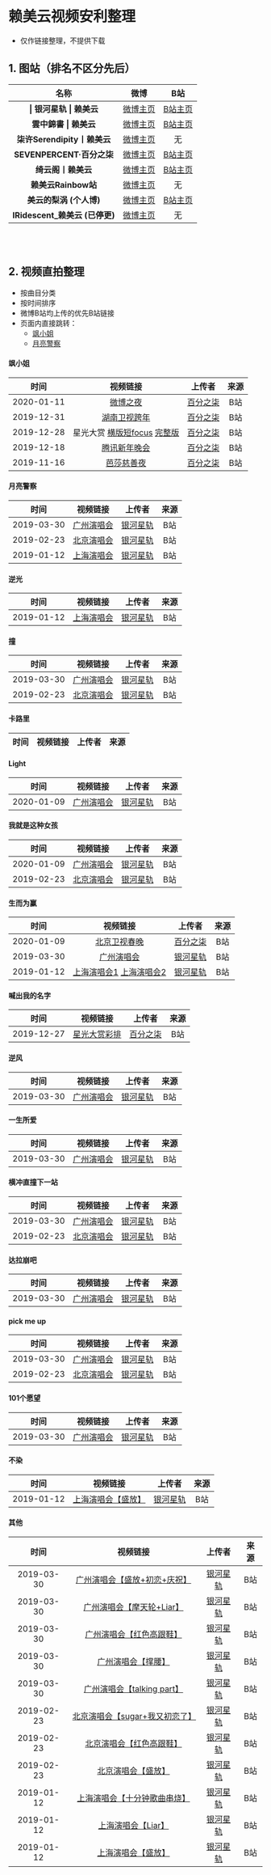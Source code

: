 # 赖美云视频安利整理

 - 仅作链接整理，不提供下载

##  1. 图站（排名不区分先后）

| 名称       |  微博 |  B站  |
| :----:   | :----:  | :----:  |
| **\| 银河星轨 \| 赖美云**  | [微博主页](https://weibo.com/u/6603926330) | [B站主页](https://space.bilibili.com/396322446)  |
| **雲中錦書 \| 赖美云**  | [微博主页](https://www.weibo.com/u/6961013359) | [B站主页](https://space.bilibili.com/396873015?)  |
| **柒许Serendipity丨赖美云**  | [微博主页](https://www.weibo.com/u/7167143606?is_all=1) | 无  |
| **SEVENPERCENT·百分之柒**  | [微博主页](https://www.weibo.com/u/6538744325) | [B站主页](https://space.bilibili.com/516737948)  |
| **绮云阁丨赖美云**  | [微博主页](https://www.weibo.com/u/6657478634) | [B站主页](https://space.bilibili.com/387132160)  |
| **赖美云Rainbow站**  | [微博主页](https://www.weibo.com/u/6547758824) | 无  |
| **美云的梨涡 (个人博)**  | [微博主页](https://www.weibo.com/u/5175180415) | [B站主页](https://space.bilibili.com/403621038)  |
| **IRidescent_赖美云 (已停更)**  | [微博主页](https://www.weibo.com/u/1244585363) | 无  |


<br><br>
## 2. 视频直拍整理

 - 按曲目分类
 - 按时间排序
 - 微博B站均上传的优先B站链接
 - 页面内直接跳转：
    - [飒小姐](#飒小姐) 
    - [月亮警察](#月亮警察)

#### 飒小姐
| 时间       |  视频链接 |  上传者  | 来源 |
| :----:   | :----:  | :----:  |:----:  |
| 2020-01-11    | [微博之夜](https://www.bilibili.com/video/av93748455) |   [百分之柒](https://space.bilibili.com/516737948)     | B站 |
| 2019-12-31    | [湖南卫视跨年](https://www.bilibili.com/video/av93744542) |   [百分之柒](https://space.bilibili.com/516737948)     | B站 |
| 2019-12-28    | 星光大赏 [横版短focus](https://www.bilibili.com/video/av93741745)  [完整版](https://www.bilibili.com/video/av93740282) |   [百分之柒](https://space.bilibili.com/516737948)     | B站 |
| 2019-12-18    | [腾讯新年晚会](https://www.bilibili.com/video/av93489782) |   [百分之柒](https://space.bilibili.com/516737948)     | B站 |
| 2019-11-16    | [芭莎慈善夜](https://www.bilibili.com/video/av93471778) |   [百分之柒](https://space.bilibili.com/516737948)     | B站 |

#### 月亮警察
| 时间       |  视频链接 |  上传者  | 来源 |
| :----:   | :----:  | :----:  |:----:  |
| 2019-03-30    | [广州演唱会](https://www.bilibili.com/video/av52807760) |   [银河星轨](https://space.bilibili.com/396322446)     | B站 |
| 2019-02-23    | [北京演唱会](https://www.bilibili.com/video/av44899846) |   [银河星轨](https://space.bilibili.com/396322446)     | B站 |
| 2019-01-12    | [上海演唱会](https://www.bilibili.com/video/av43547989) |   [银河星轨](https://space.bilibili.com/396322446)     | B站 |

#### 逆光
| 时间       |  视频链接 |  上传者  | 来源 |
| :----:   | :----:  | :----:  |:----:  |
| 2019-01-12    | [上海演唱会](https://www.bilibili.com/video/av43532673) |   [银河星轨](https://space.bilibili.com/396322446)     | B站 |

#### 撞
| 时间       |  视频链接 |  上传者  | 来源 |
| :----:   | :----:  | :----:  |:----:  |
| 2019-03-30    | [广州演唱会](https://www.bilibili.com/video/av53045105) |   [银河星轨](https://space.bilibili.com/396322446)     | B站 |
| 2019-02-23    | [北京演唱会](https://www.bilibili.com/video/av45450927) |   [银河星轨](https://space.bilibili.com/396322446)     | B站 |

#### 卡路里
| 时间       |  视频链接 |  上传者  | 来源 |
| :----:   | :----:  | :----:  |:----:  |



#### Light
| 时间       |  视频链接 |  上传者  | 来源 |
| :----:   | :----:  | :----:  | :----:  |
| 2020-01-09    | [广州演唱会](https://www.bilibili.com/video/av50522445) |   [银河星轨](https://space.bilibili.com/396322446)     | B站 |

#### 我就是这种女孩
| 时间       |  视频链接 |  上传者  | 来源 |
| :----:   | :----:  | :----:  | :----:  |
| 2020-01-09    | [广州演唱会](https://www.bilibili.com/video/av50904063) |   [银河星轨](https://space.bilibili.com/396322446)     | B站 |
| 2019-02-23    | [北京演唱会](https://www.bilibili.com/video/av45069224) |   [银河星轨](https://space.bilibili.com/396322446)     | B站 |

#### 生而为赢
| 时间       |  视频链接 |  上传者  | 来源 |
| :----:   | :----:  | :----:  | :----:  |
| 2020-01-09    | [北京卫视春晚](https://www.bilibili.com/video/av93749911) |   [百分之柒](https://space.bilibili.com/516737948)     | B站 |
| 2019-03-30    | [广州演唱会](https://www.bilibili.com/video/av50904190) |   [银河星轨](https://space.bilibili.com/396322446)     | B站 |
| 2019-01-12    | [上海演唱会1](https://www.bilibili.com/video/av43586828) [上海演唱会2](https://www.bilibili.com/video/av40628768) |   [银河星轨](https://space.bilibili.com/396322446)     | B站 |

#### 喊出我的名字
| 时间       |  视频链接 |  上传者  | 来源 |
| :----:   | :----:  | :----:  | :----:  |
| 2019-12-27    | [星光大赏彩排](https://www.bilibili.com/video/av93717408) |   [百分之柒](https://space.bilibili.com/516737948)     | B站 |


#### 逆风
| 时间       |  视频链接 |  上传者  | 来源 |
| :----:   | :----:  | :----:  | :----:  |
| 2019-03-30    | [广州演唱会](https://www.bilibili.com/video/av50530154) |   [银河星轨](https://space.bilibili.com/396322446)     | B站 |

#### 一生所爱
| 时间       |  视频链接 |  上传者  | 来源 |
| :----:   | :----:  | :----:  |:----:  |
| 2019-03-30    | [广州演唱会](https://www.bilibili.com/video/av53034992) |   [银河星轨](https://space.bilibili.com/396322446)     | B站 |

#### 横冲直撞下一站
| 时间       |  视频链接 |  上传者  | 来源 |
| :----:   | :----:  | :----:  |:----:  |
| 2019-03-30    | [广州演唱会](https://www.bilibili.com/video/av50526795) |   [银河星轨](https://space.bilibili.com/396322446)     | B站 |
| 2019-02-23    | [北京演唱会](https://www.bilibili.com/video/av44802669) |   [银河星轨](https://space.bilibili.com/396322446)     | B站 |

#### 达拉崩吧
| 时间       |  视频链接 |  上传者  | 来源 |
| :----:   | :----:  | :----:  |:----:  |
| 2019-03-30    | [广州演唱会](https://www.bilibili.com/video/av50526183) |   [银河星轨](https://space.bilibili.com/396322446)     | B站 |

#### pick me up
| 时间       |  视频链接 |  上传者  | 来源 |
| :----:   | :----:  | :----:  |:----:  |
| 2019-03-30    | [广州演唱会](https://www.bilibili.com/video/av50525757) |   [银河星轨](https://space.bilibili.com/396322446)     | B站 |
| 2019-02-23    | [北京演唱会](https://www.bilibili.com/video/av45459878) |   [银河星轨](https://space.bilibili.com/396322446)     | B站 |

#### 101个愿望
| 时间       |  视频链接 |  上传者  | 来源 |
| :----:   | :----:  | :----:  |:----:  |
| 2019-03-30    | [广州演唱会](https://www.bilibili.com/video/av50521037) |   [银河星轨](https://space.bilibili.com/396322446)     | B站 |

#### 不染
| 时间       |  视频链接 |  上传者  | 来源 |
| :----:   | :----:  | :----:  |:----:  |
| 2019-01-12    | [上海演唱会【盛放】](https://www.bilibili.com/video/av40642955) |   [银河星轨](https://space.bilibili.com/av40783108)     | B站 |


#### 其他
| 时间       |  视频链接 |  上传者  | 来源 |
| :----:   | :----:  | :----:  |:----:  |
| 2019-03-30    | [广州演唱会【盛放+初恋+庆祝】](https://www.bilibili.com/video/av57947353) |   [银河星轨](https://space.bilibili.com/396322446)     | B站 |
| 2019-03-30    | [广州演唱会【摩天轮+Liar】](https://www.bilibili.com/video/av57946206) |   [银河星轨](https://space.bilibili.com/396322446)     | B站 |
| 2019-03-30    | [广州演唱会【红色高跟鞋】](https://www.bilibili.com/video/av50526953) |   [银河星轨](https://space.bilibili.com/396322446)     | B站 |
| 2019-03-30    | [广州演唱会【撑腰】](https://www.bilibili.com/video/av50522010) |   [银河星轨](https://space.bilibili.com/396322446)     | B站 |
| 2019-03-30    | [广州演唱会【talking part】](https://www.bilibili.com/video/av48200874) |   [银河星轨](https://space.bilibili.com/396322446)     | B站 |
| 2019-02-23    | [北京演唱会【sugar+我又初恋了】](https://www.bilibili.com/video/av45445716) |   [银河星轨](https://space.bilibili.com/396322446)     | B站 |
| 2019-02-23    | [北京演唱会【红色高跟鞋】](https://www.bilibili.com/video/av45051189) |   [银河星轨](https://space.bilibili.com/396322446)     | B站 |
| 2019-02-23    | [北京演唱会【盛放】](https://www.bilibili.com/video/av44720144) |   [银河星轨](https://space.bilibili.com/396322446)     | B站 |
| 2019-01-12    | [上海演唱会【十分钟歌曲串烧】](https://www.bilibili.com/video/av43581662) |   [银河星轨](https://space.bilibili.com/396322446)     | B站 |
| 2019-01-12    | [上海演唱会【Liar】](https://www.bilibili.com/video/av41348600) |   [银河星轨](https://space.bilibili.com/396322446)     | B站 |
| 2019-01-12    | [上海演唱会【盛放】](https://www.bilibili.com/video/av41348600) |   [银河星轨](https://space.bilibili.com/av40783108)     | B站 |
